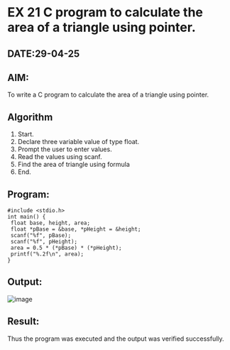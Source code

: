 # EX 21 C program to calculate the area of a triangle using pointer.
## DATE:29-04-25
## AIM:
To write a C program to calculate the area of a triangle using pointer.

## Algorithm
1. Start.
2. Declare three variable value of type float.
3. Prompt the user to enter values.
4. Read the values using scanf.
5. Find the area of triangle using formula
6. End.  

## Program:
```
#include <stdio.h>
int main() {
 float base, height, area;
 float *pBase = &base, *pHeight = &height;
 scanf("%f", pBase);
 scanf("%f", pHeight);
 area = 0.5 * (*pBase) * (*pHeight);
 printf("%.2f\n", area);
}
```

## Output:
![image](https://github.com/user-attachments/assets/62110244-5177-4f81-8450-a5fb6ebde48c)


## Result:
Thus the program was executed and the output was verified successfully.
